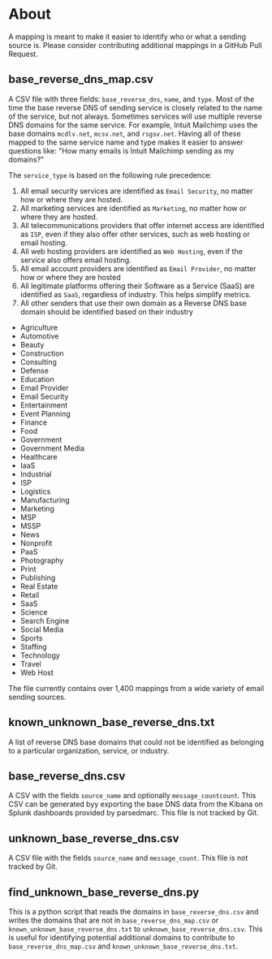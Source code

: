 # About

A mapping is meant to make it easier to identify who or what a sending source is. Please consider contributing
additional mappings in a GitHub Pull Request.

## base_reverse_dns_map.csv

A CSV file with three fields: `base_reverse_dns`, `name`, and `type`.
Most of the time the base reverse DNS of sending service is closely related to the name of the
service, but not always. Sometimes services will use multiple reverse DNS domains for the same service. For example,
Intuit Mailchimp uses the base domains `mcdlv.net`, `mcsv.net`,
and `rsgsv.net`. Having all of these mapped to the same service name and type makes it easier to answer questions like:
"How many emails is Intuit Mailchimp sending as my domains?"

The `service_type` is based on the following rule precedence:

1. All email security services are identified as `Email Security`, no matter how or where they are hosted.
2. All marketing services are identified as `Marketing`, no matter how or where they are hosted.
3. All telecommunications providers that offer internet access are identified as `ISP`, even if they also offer other services, such as web hosting or email hosting.
4. All web hosting providers are identified as `Web Hosting`, even if the service also offers email hosting.
5. All email account providers are identified as `Email Provider`, no matter how or where they are hosted
6. All legitimate platforms offering their Software as a Service (SaaS) are identified as `SaaS`, regardless of industry. This helps simplify metrics.
7. All other senders that use their own domain as a Reverse DNS base domain should be identified based on their industry

- Agriculture
- Automotive
- Beauty
- Construction
- Consulting
- Defense
- Education
- Email Provider
- Email Security
- Entertainment
- Event Planning
- Finance
- Food
- Government
- Government Media
- Healthcare
- IaaS
- Industrial
- ISP
- Logistics
- Manufacturing
- Marketing
- MSP
- MSSP
- News
- Nonprofit
- PaaS
- Photography
- Print
- Publishing
- Real Estate
- Retail
- SaaS
- Science
- Search Engine
- Social Media
- Sports
- Staffing
- Technology
- Travel
- Web Host

The file currently contains over 1,400 mappings from a wide variety of email sending sources.

## known_unknown_base_reverse_dns.txt

A list of reverse DNS base domains that could not be identified as belonging to a particular organization, service, or industry.

## base_reverse_dns.csv

A CSV with the fields `source_name` and optionally `message_countcount`. This CSV can be generated byy exporting the base DNS data from the Kibana on Splunk dashboards provided by parsedmarc. This file is not tracked by Git.

## unknown_base_reverse_dns.csv

A CSV file with the fields `source_name` and `message_count`. This file is not tracked by Git.

## find_unknown_base_reverse_dns.py

This is a python script that reads the domains in `base_reverse_dns.csv` and writes the domains that are not in `base_reverse_dns_map.csv` or `known_unknown_base_reverse_dns.txt` to `unknown_base_reverse_dns.csv`. This is useful for identifying potential additional domains to contribute to `base_reverse_dns_map.csv` and `known_unknown_base_reverse_dns.txt`.
